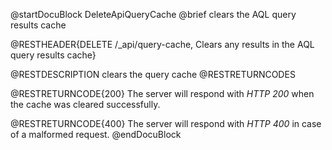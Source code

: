 
@startDocuBlock DeleteApiQueryCache
@brief clears the AQL query results cache

@RESTHEADER{DELETE /_api/query-cache, Clears any results in the AQL query results cache}

@RESTDESCRIPTION
clears the query cache
@RESTRETURNCODES

@RESTRETURNCODE{200}
The server will respond with *HTTP 200* when the cache was cleared
successfully.

@RESTRETURNCODE{400}
The server will respond with *HTTP 400* in case of a malformed request.
@endDocuBlock

